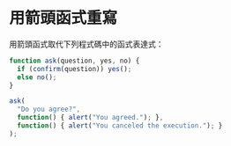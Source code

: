 
# 用箭頭函式重寫 

用箭頭函式取代下列程式碼中的函式表達式：

```js run
function ask(question, yes, no) {
  if (confirm(question)) yes();
  else no();
}

ask(
  "Do you agree?",
  function() { alert("You agreed."); },
  function() { alert("You canceled the execution."); }
);
```
